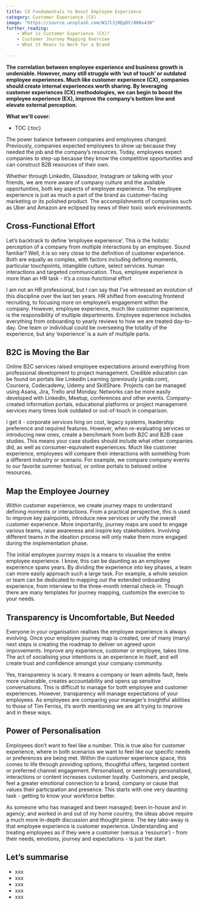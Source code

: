 ```yaml
---
title: CX Fundamentals to Boost Employee Experience 
category: Customer Experience (CX)
image: "https://source.unsplash.com/W3Jl3jREpDY/800x430"
further_reading:
    - What is Customer Experience (CX)?
    - Customer Journey Mapping Overview
    - What it Means to Work for a Brand
    
---
```


**The correlation between employee experience and business growth is undeniable. However, many still struggle with ‘out of touch’ or outdated employee experiences. Much like customer experience (CX), companies should create internal experiences worth sharing. By leveraging customer experiences (CX) methodologies, we can begin to boost the employee experience (EX), improve the company’s bottom line and elevate external perception.**

**What we'll cover:**
* TOC
{:toc}

The power balance between companies and employees changed. Previously, companies expected employees to show up because they needed the job and the company’s resources. Today, employees expect companies to step-up because they know the competitive opportunities and can construct B2B resources of their own. 

Whether through LinkedIn, Glassdoor, Instagram or talking with your friends, we are more aware of company culture and the available opportunities, both key aspects of employee experience. The employee experience is just as much a part of the brand as customer-facing marketing or its polished product. The accomplishments of companies such as Uber and Amazon are eclipsed by news of their toxic work environments.

## Cross-Functional Effort

Let’s backtrack to define ‘employee experience’. This is the holistic perception of a company from multiple interactions by an employee. Sound familiar? Well, it is so very close to the definition of customer experience. Both are equally as complex, with factors including defining moments, particular touchpoints, intangible culture, select services. human interactions and targeted communication. Thus, employee experience is more than an HR task - it’s a cross-functional effort

I am not an HR professional, but I can say that I’ve witnessed an evolution of this discipline over the last ten years. HR shifted from executing frontend recruiting, to focusing more on employee’s engagement within the company. However, employee experience, much like customer experience, is the responsibility of multiple departments. Employee experience includes everything from onboarding to yearly reviews to how we are treated day-to-day. One team or individual could be overseeing the totality of the experience, but any ‘experience’ is a sum of multiple parts.

## B2C is Moving the Bar

Online B2C services raised employee expectations around everything from professional development to project management. Credible education can be found on portals like LinkedIn Learning (previously Lynda.com), Coursera, Codecademy, Udemy and SkillShare. Projects can be managed using Asana, Jira, Trello and Monday. Networks can be more easily developed with LinkedIn, Meetup, conferences and other events. Company-created information portals, educational platforms or project management services many times look outdated or out-of-touch in comparison.

I get it - corporate services hing on cost, legacy systems, leadership preference and required features. However, when re-evaluating services or introducing new ones, create a benchmark from both B2C and B2B case studies. This means your case studies should include what other companies did, as well as consumer-equivalent experiences. Much like customer experience, employees will compare their interactions with something from a different industry or scenario. For example, we compare company events to our favorite summer festival, or online portals to beloved online resources. 

## Map the Employee Journey

Within customer experience, we create journey maps to understand defining moments or interactions. From a practical perspective, this is used to improve key painpoints, introduce new services or unify the overall customer experience. More importantly, journey maps are used to engage various teams, raise awareness and inspire key stakeholders. Involving different teams in the ideation process will only make them more engaged during the implementation phase.

The initial employee journey maps is a means to visualise the entire employee experience. I know, this can be daunting as an employee experience spans years. By dividing the experience into key phases, a team can more easily approach such a large task. For example, a whole session or team can be dedicated to mapping out the extended onboarding experience, from interview to the three-month internal check-in. Though there are many templates for journey mapping, customize the exercise to your needs. 

## Transparency is Uncomfortable, But Needed

Everyone in your organisation realises the employee experience is always evolving. Once your employee journey map is created, one of many (many) next steps is creating the roadmap to deliver on agreed upon improvements. Improve any experience, customer or employee, takes time. The act of socialising your intentions is an experience in itself, and will create trust and confidence amongst your company community.

Yes, transparency is scary. It means a company or team admits fault, feels more vulnerable, creates accountability and opens up sensitive conversations. This is difficult to manage for both employee and customer experiences. However, transparency will manage expectations of your employees. As employees are comparing your manager’s insightful abilities to those of Tim Ferriss, it’s worth mentioning we are all trying to improve and in these ways.

## Power of Personalisation

Employees don’t want to feel like a number. This is true also for customer experience, where in both scenarios we want to feel like our specific needs or preferences are being met. Within the customer experience space, this comes to life through providing options, thoughtful offers, targeted content or preferred channel engagement. Personalised, or seemingly personalised, interactions or content increases customer loyalty. Customers, and people, feel a greater emotional connection to a brand, company or cause that values their participation and presence. This starts with one very daunting task - getting to know your workforce better. 

As someone who has managed and been managed; been in-house and in agency; and worked in and out of my home country, the ideas above require a much more in-depth discussion and thought piece. The key take-away is that employee experience is customer experience. Understanding and treating employees as if they were a customer (versus a ‘resource’) - from their needs, emotions, journey and expectations - is just the start.

## Let’s summarise

- xxx
- xxx
- xxx
- xxx
- xxx

